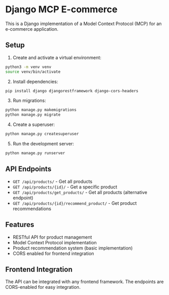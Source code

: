 # Django MCP E-commerce

This is a Django implementation of a Model Context Protocol (MCP) for an e-commerce application.

## Setup

1. Create and activate a virtual environment:
```bash
python3 -m venv venv
source venv/bin/activate
```

2. Install dependencies:
```bash
pip install django djangorestframework django-cors-headers
```

3. Run migrations:
```bash
python manage.py makemigrations
python manage.py migrate
```

4. Create a superuser:
```bash
python manage.py createsuperuser
```

5. Run the development server:
```bash
python manage.py runserver
```

## API Endpoints

- `GET /api/products/` - Get all products
- `GET /api/products/{id}/` - Get a specific product
- `GET /api/products/get_products/` - Get all products (alternative endpoint)
- `GET /api/products/{id}/recommend_product/` - Get product recommendations

## Features

- RESTful API for product management
- Model Context Protocol implementation
- Product recommendation system (basic implementation)
- CORS enabled for frontend integration

## Frontend Integration

The API can be integrated with any frontend framework. The endpoints are CORS-enabled for easy integration. 


